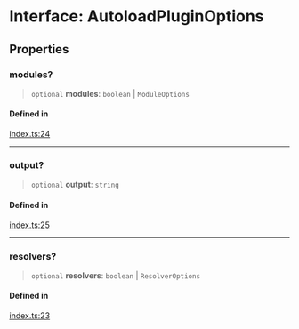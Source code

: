 # Interface: AutoloadPluginOptions

## Properties

### modules?

> `optional` **modules**: `boolean` \| `ModuleOptions`

#### Defined in

[index.ts:24](https://github.com/andreisergiu98/baeta/blob/277f62f15bfdecc05d507a84e60b62e5bc08a747/packages/plugin-autoload/index.ts#L24)

***

### output?

> `optional` **output**: `string`

#### Defined in

[index.ts:25](https://github.com/andreisergiu98/baeta/blob/277f62f15bfdecc05d507a84e60b62e5bc08a747/packages/plugin-autoload/index.ts#L25)

***

### resolvers?

> `optional` **resolvers**: `boolean` \| `ResolverOptions`

#### Defined in

[index.ts:23](https://github.com/andreisergiu98/baeta/blob/277f62f15bfdecc05d507a84e60b62e5bc08a747/packages/plugin-autoload/index.ts#L23)

